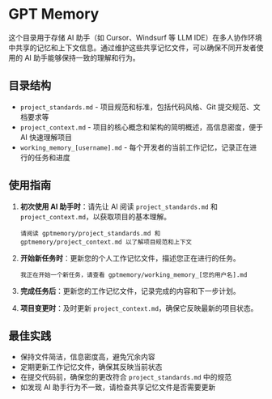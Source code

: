 # GPT Memory

这个目录用于存储 AI 助手（如 Cursor、Windsurf 等 LLM IDE）在多人协作环境中共享的记忆和上下文信息。通过维护这些共享记忆文件，可以确保不同开发者使用的 AI 助手能够保持一致的理解和行为。

## 目录结构

- `project_standards.md` - 项目规范和标准，包括代码风格、Git 提交规范、文档要求等
- `project_context.md` - 项目的核心概念和架构的简明概述，高信息密度，便于 AI 快速理解项目
- `working_memory_[username].md` - 每个开发者的当前工作记忆，记录正在进行的任务和进度

## 使用指南

1. **初次使用 AI 助手时**：请先让 AI 阅读 `project_standards.md` 和 `project_context.md`，以获取项目的基本理解。

   ```
   请阅读 gptmemory/project_standards.md 和 gptmemory/project_context.md 以了解项目规范和上下文
   ```

2. **开始新任务时**：更新您的个人工作记忆文件，描述您正在进行的任务。

   ```
   我正在开始一个新任务，请查看 gptmemory/working_memory_[您的用户名].md
   ```

3. **完成任务后**：更新您的工作记忆文件，记录完成的内容和下一步计划。

4. **项目变更时**：及时更新 `project_context.md`，确保它反映最新的项目状态。

## 最佳实践

- 保持文件简洁，信息密度高，避免冗余内容
- 定期更新工作记忆文件，确保其反映当前状态
- 在提交代码前，确保您的更改符合 `project_standards.md` 中的规范
- 如发现 AI 助手行为不一致，请检查共享记忆文件是否需要更新 